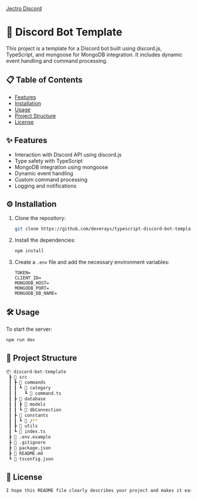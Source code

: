 [Jectro Discord](https://discord.gg/zYP8zsuQHM)

# 🚀 Discord Bot Template

This project is a template for a Discord bot built using discord.js, TypeScript, and mongoose for MongoDB integration. It includes dynamic event handling and command processing.

## 📋 Table of Contents

- [Features](#features)
- [Installation](#installation)
- [Usage](#usage)
- [Project Structure](#project-structure)
- [License](#license)

## ✨ Features

- Interaction with Discord API using discord.js
- Type safety with TypeScript
- MongoDB integration using mongoose
- Dynamic event handling
- Custom command processing
- Logging and notifications

## ⚙️ Installation

1. Clone the repository:
   ```bash
   git clone https://github.com/deverays/typescript-discord-bot-template.git
   ```
2. Install the dependencies:
   ```bash
   npm install
   ```
3. Create a `.env` file and add the necessary environment variables:
   ```env
   TOKEN=
   CLIENT_ID=
   MONGODB_HOST=
   MONGODB_PORT=
   MONGODB_DB_NAME=
   ```

## 🛠 Usage

To start the server:

```bash
npm run dev
```

## 📂 Project Structure

```bash
📦 discord-bot-template
 ┣ 📂 src
 ┃ ┣ 📂 commands
 ┃ ┃ ┗ 📂 category
 ┃ ┃   ┗ 📜 command.ts
 ┃ ┣ 📂 database
 ┃ ┃ ┣ 📂 models
 ┃ ┃ ┗ 📜 dbConnection
 ┃ ┣ 📂 constants
 ┃ ┃ ┗ 📜 /**
 ┃ ┣ 📂 utils
 ┃ ┗ 📜 index.ts
 ┣ 📜 .env.example
 ┣ 📜 .gitignore
 ┣ 📜 package.json
 ┣ 📜 README.md
 ┗ 📜 tsconfig.json
```

## 📄 License

```bash
I hope this README file clearly describes your project and makes it easier for other developers to understand and contribute! Let me know if you need any further changes or additions.
```
